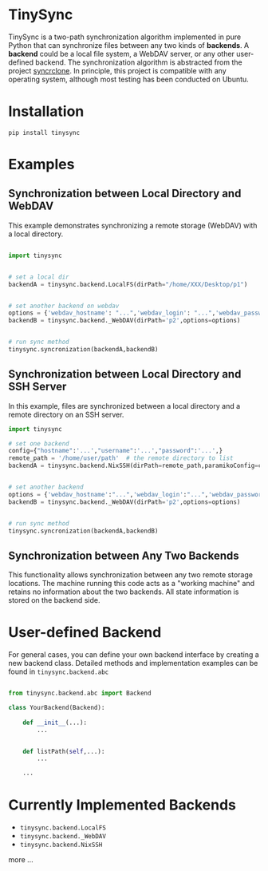 


# TinySync
TinySync is a two-path synchronization algorithm implemented in pure Python that can synchronize files between any two kinds of **backends**. A **backend** could be a local file system, a WebDAV server, or any other user-defined backend. The synchronization algorithm is abstracted from the project [syncrclone](https://github.com/Jwink3101/syncrclone). In principle, this project is compatible with any operating system, although most testing has been conducted on Ubuntu.

# Installation 

```
pip install tinysync
```

# Examples

## Synchronization between Local Directory and WebDAV
This example demonstrates synchronizing a remote storage (WebDAV) with a local directory.


```python

import tinysync


# set a local dir
backendA = tinysync.backend.LocalFS(dirPath="/home/XXX/Desktop/p1")


# set another backend on webdav
options = {'webdav_hostname': "...",'webdav_login': "...",'webdav_password':"..."}
backendB = tinysync.backend._WebDAV(dirPath='p2',options=options)


# run sync method
tinysync.syncronization(backendA,backendB)

```

## Synchronization between Local Directory and SSH Server
In this example, files are synchronized between a local directory and a remote directory on an SSH server.

```python
import tinysync

# set one backend
config={"hostname":'...',"username":'...',"password":'...',}
remote_path = '/home/user/path'  # the remote directory to list
backendA = tinysync.backend.NixSSH(dirPath=remote_path,paramikoConfig=config)


# set another backend 
options = {'webdav_hostname':"...",'webdav_login':"...",'webdav_password':"...",}
backendB = tinysync.backend._WebDAV(dirPath='p2',options=options)


# run sync method
tinysync.syncronization(backendA,backendB)

```



## Synchronization between Any Two Backends
This functionality allows synchronization between any two remote storage locations. The machine running this code acts as a "working machine" and retains no information about the two backends. All state information is stored on the backend side.


# User-defined Backend
For general cases, you can define your own backend interface by creating a new backend class. Detailed methods and implementation examples can be found in `tinysync.backend.abc`


```python

from tinysync.backend.abc import Backend

class YourBackend(Backend):
    
    def __init__(...):
        ...


    def listPath(self,...):
        ...

    ...

```




# Currently Implemented Backends
- `tinysync.backend.LocalFS`
- `tinysync.backend._WebDAV`
- `tinysync.backend.NixSSH`

more ...



